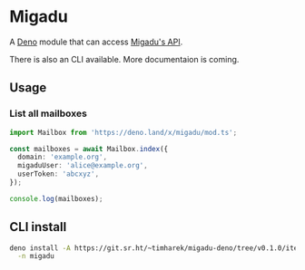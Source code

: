 # Migadu

A [Deno][deno] module that can access [Migadu's API][migadu].

There is also an CLI available. More documentaion is coming.

## Usage

### List all mailboxes

```typescript
import Mailbox from 'https://deno.land/x/migadu/mod.ts';

const mailboxes = await Mailbox.index({
  domain: 'example.org',
  migaduUser: 'alice@example.org',
  userToken: 'abcxyz',
});

console.log(mailboxes);
```

## CLI install

```sh
deno install -A https://git.sr.ht/~timharek/migadu-deno/tree/v0.1.0/item/src/cli.ts \
  -n migadu
```

[deno]: https://deno.land
[migadu]: https://www.migadu.com/api/
